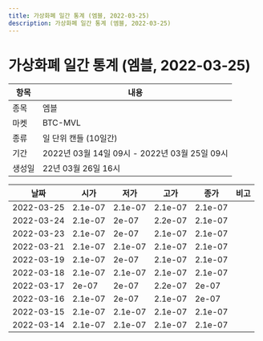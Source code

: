 ```yaml
---
title: 가상화폐 일간 통계 (엠블, 2022-03-25)
description: 가상화폐 일간 통계 (엠블, 2022-03-25)
---
```


가상화폐 일간 통계 (엠블, 2022-03-25)
===

|항목|내용|
|--|--|
|종목|엠블|
|마켓|BTC-MVL|
|종류|일 단위 캔들 (10일간)|
|기간|2022년 03월 14일 09시 - 2022년 03월 25일 09시|
|생성일|22년 03월 26일 16시|


|날짜|시가|저가|고가|종가|비고|
|--|--|--|--|--|--|
|2022-03-25|2.1e-07|2.1e-07|2.1e-07|2.1e-07|    |
|2022-03-24|2.1e-07|2e-07|2.2e-07|2.1e-07|    |
|2022-03-23|2.1e-07|2e-07|2.1e-07|2.1e-07|    |
|2022-03-21|2.1e-07|2.1e-07|2.1e-07|2.1e-07|    |
|2022-03-19|2.1e-07|2e-07|2.1e-07|2.1e-07|    |
|2022-03-18|2.1e-07|2.1e-07|2.1e-07|2.1e-07|    |
|2022-03-17|2e-07|2e-07|2.2e-07|2e-07|    |
|2022-03-16|2.1e-07|2e-07|2.1e-07|2e-07|    |
|2022-03-15|2.1e-07|2.1e-07|2.1e-07|2.1e-07|    |
|2022-03-14|2.1e-07|2.1e-07|2.1e-07|2.1e-07|    |
